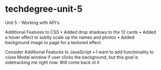 # techdegree-unit-5

Unit 5 - Working with API's

Additional Features to CSS
• Added drop shadows to the 12 cards
• Added a hover effect to subtly scale up the names and photos
• Added background image to page for a textured effect

Consider Additional Features to JavaScript
• I want to add functionality to close Modal window if user clicks the background, but this goal is sidetracking me right now. Will come back ot it
